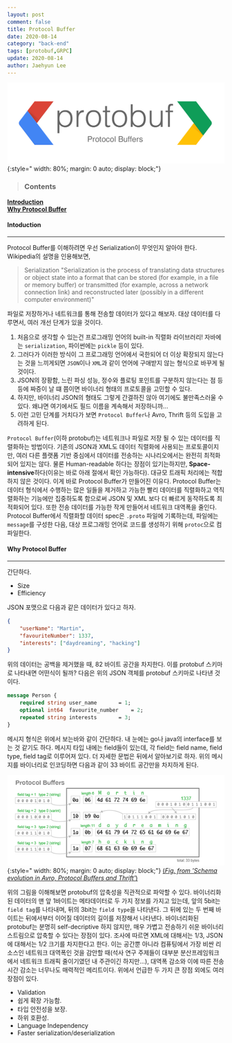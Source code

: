```yaml
---
layout: post
comment: false
title: Protocol Buffer
date: 2020-08-14
category: "back-end"
tags: [protobuf,GRPC]
update: 2020-08-14
author: Jaehyun Lee
---
```

![Image](/assets/images/aws/protobuf.png){:style="     width: 80%; margin: 0 auto; display: block;"}

> ### Contents
[**Introduction**](#introduction)  
[**Why Protocol Buffer**](#why-protocol-buffer)  

#### Intoduction
---
Protocol Buffer를 이해하려면 우선 Serialization이 무엇인지 알아야 한다. Wikipedia의 설명을 인용해보면,
> Serialization
"Serialization is the process of translating data structures or object state into a format that can be stored (for example, in a file or memory buffer) or transmitted (for example, across a network connection link) and reconstructed later (possibly in a different computer environment)"

파일로 저장하거나 네트워크를 통해 전송할 데이터가 있다고 해보자. 대상 데이터를 다루면서, 여러 개선 단계가 있을 것이다.
1. 처음으로 생각할 수 있는건 프로그래밍 언어의 built-in 직렬화 라이브러리! 자바에는 `serialization`, 파이썬에는 `pickle` 등이 있다.
2. 그러다가 이러한 방식이 그 프로그래밍 언어에서 국한되어 더 이상 확장되지 않는다는 것을 느끼게되면 `JSON`이나 `XML`과 같이 언어에 구애받지 않는 형식으로 바꾸게 될 것이다.
3. JSON의  장황함, 느린 파싱 성능, 정수와 플로팅 포인트를 구분하지 않는다는 점 등등에 짜증이 날 떄 쯤이면 바이너리 형태의 프로토콜을 고민할 수 있다.
4. 하지만, 바이너리 JSON의 형태도 그렇게 간결하진 않아 여기에도 불만족스러울 수 있다. 왜냐면 여기에서도 필드 이름을 계속해서 저장하니까...
5. 이런 고민 단계를 거치다가 보면 `Protocol Buffer`나 Avro, Thrift 등의 도입을 고려하게 된다.


`Protocol Buffer`(이하 protobuf)는 네트워크나 파일로 저장 될 수 있는 데이터를 직렬화하는 방법이다. 기존의 JSON과 XML도 데이터 직렬화에 사용되는 프로토콜이지만, 여러 다른 플랫폼 기반 중심에서 데이터를 전송하는 시나리오에서는 완전히 최적화되어 있지는 않다. 물론 Human-readable 하다는 장점이 있기는하지만, **Space-intensive**하다(이유는 바로 아래 절에서 확인 가능하다). 대규모 트래픽 처리에는 적합하지 않은 것이다. 이게 바로 Protocol Buffer가 만들어진 이유다. 
Protocol Buffer는 데이터 형식에서 수행하는 많은 일들을 제거하고 가능한 빨리 데이터를 직렬화하고 역직렬화하는 기능에만 집중하도록 함으로써 JSON 및 XML 보다 더 빠르게 동작하도록 최적화되어 있다. 또한 전송 데이터를 가능한 작게 만들어서 네트워크 대역폭을 줄인다.
Protocol Buffer에서 직렬화할 데이터 spec은 `.proto` 파일에 기록하는데, 파일에는 `message`를 구성한 다음, 대상 프로그래밍 언어로 코드를 생성하기 위해 `protoc`으로  컴파일한다.

#### Why Protocol Buffer
---
간단하다.
- Size
- Efficiency

JSON 포맷으로  다음과 같은 데이터가 있다고 하자.
```json
{
	"userName": "Martin",
    "favouriteNumber": 1337,
    "interests": ["daydreaming", "hacking"]
}
```
위의 데이터는 공백을 제거했을 때, 82 바이트 공간을 차지한다. 이를 protobuf 스키마로 나타내면 어떤식이 될까?
다음은 위의 JSON 객체를 protobuf 스키마로 나타낸 것이다.
```protobuf
message Person {
	required string user_name		= 1;
	optional int64	favourite_number	= 2;
	repeated string	interests		= 3;
}
```
메시지 형식은 위에서 보는바와 같이 간단하다. 내 눈에는 go나 java의 interface를 보는 것 같기도 하다. 메시지 타입 내에는 field들이 있는데, 각 field는 field name, field type, field tag로 이루어져 있다. 더 자세한 문법은 뒤에서 알아보기로 하자. 
위의 메시지를 바이너리로 인코딩하면 다음과 같이 33 바이트 공간만을 차지하게 된다.

![Image](/assets/images/protobuf.png){:style="     width: 80%; margin: 0 auto; display: block;"}
  [(*Fig. from 'Schema evolution in Avro, Protocol Buffers and Thrift'*)](https://martin.kleppmann.com/2012/12/05/schema-evolution-in-avro-protocol-buffers-thrift.html)

위의 그림을 이해해보면 protobuf의 압축성을 직관적으로 파악할 수 있다. 바이너리화된 데이터의 맨 앞 1바이트는 메타데이터로 두 가지 정보를 가지고 있는데, 앞의 5bit는 `field tag`를 나타내며, 뒤의 3bit는 `field type`을 나타낸다.
그 뒤에 있는 두 번째 바이트는 뒤에서부터 이어질 데이터의 길이를 저장해서 나타낸다. 바이너리화된 protobuf는 분명히 self-decriptive 하지 않지만, 매우 가볍고 전송하기 쉬운 바이너리 스트림으로 압축할 수 있다는 장점이 있다. 조사에 따르면 XML에 대해서는 1/3, JSON에 대해서는 1/2 크기를 차지한다고 한다. 이는 공간뿐 아니라 컴퓨팅에서 가장 비싼 리소스인 네트워크 대역폭인 것을 감안할 때(석사 연구 주제들이 대부분 분산프레임워크에서 네트워크 트래픽 줄이기였던 내 주관이긴 하지만...), 대역폭 감소와 이에 따른 전송 시간 감소는 너무나도 매력적인 메리트이다. 
위에서 언급한 두 가지 큰 장점 외에도 여러 장점이 있다.
- Validation
- 쉽게 확장 가능함.
- 타입 안전성을 보장.
- 하위 호환성.
- Language Independency
- Faster serialization/deserialization



